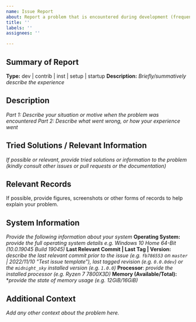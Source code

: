 ```yaml
---
name: Issue Report
about: Report a problem that is encountered during development (frequently/persistent failures), contributing (commits or similar), installation or setup or before runtime (startup)
title: ''
labels: ''
assignees: ''

---
```


## Summary of Report
**Type:** dev | contrib | inst | setup | startup
**Description:** *Briefly/summatively describe the experience*

## Description
*Part 1: Describe your situation or motive when the problem was encountered*
*Part 2: Describe what went wrong, or how your experience went*

## Tried Solutions / Relevant Information
*If possible or relevant, provide tried solutions or information to the problem (kindly consult other issues or pull requests or the documentation)*

## Relevant Records
If possible, provide figures, screenshots or other forms of records to help explain your problem.

## System Information
*Provide the following information about your system*
**Operating System:** *provide the full operating system details e.g. Windows 10 Home 64-Bit (10.0.19045 Build 19045)*
**Last Relevant Commit | Last Tag | Version:** *describe the last relevant commit prior to the issue (e.g. `fb786553` on `master` | 2022/11/10 "Test issue template"), last tagged revision (e.g. `0.0.0dev`) or the `midnight_sky` installed version (e.g. `1.0.0`)*
**Processor**: *provide the installed processor (e.g. Ryzen 7 7800X3D)*
**Memory (Available/Total):** **provide the state of memory usage (e.g. 12GiB/16GiB)*

## Additional Context
*Add any other context about the problem here.*
